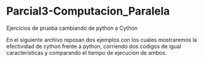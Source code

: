 # Parcial3-Computacion_Paralela
Ejercicios de prueba cambiando de python a Cython

En el siguiente archivo reposan dos ejemplos con los cuales mostraremos la efectividad de cython frente a python,
corriendo dos codigos de igual caracteristicas y comparando el tiempo de ejecucion de ambos.
